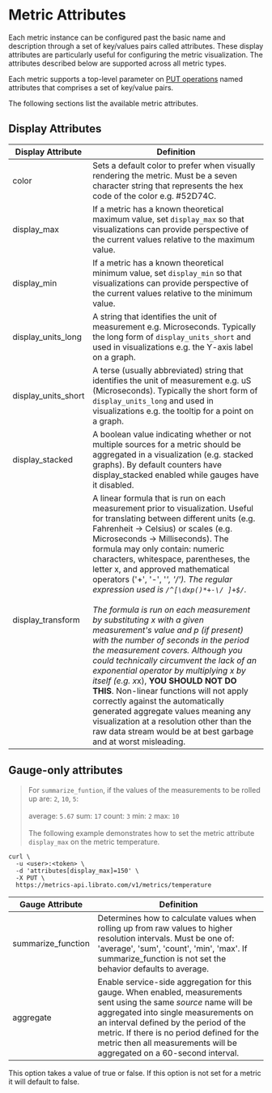 # Metric Attributes

Each metric instance can be configured past the basic name and description through a set of key/values pairs called attributes. These display attributes are particularly useful for configuring the metric visualization. The attributes described below are supported across all metric types.

Each metric supports a top-level parameter on [PUT operations](#update-metric-by-name) named attributes that comprises a set of key/value pairs.

The following sections list the available metric attributes.

## Display Attributes

Display Attribute | Definition
----------------- | ----------
color | Sets a default color to prefer when visually rendering the metric. Must be a seven character string that represents the hex code of the color e.g. #52D74C.
display_max | If a metric has a known theoretical maximum value, set `display_max` so that visualizations can provide perspective of the current values relative to the maximum value.
display_min | If a metric has a known theoretical minimum value, set `display_min` so that visualizations can provide perspective of the current values relative to the minimum value.
display_units_long | A string that identifies the unit of measurement e.g. Microseconds. Typically the long form of `display_units_short` and used in visualizations e.g. the Y-axis label on a graph.
display_units_short | A terse (usually abbreviated) string that identifies the unit of measurement e.g. uS (Microseconds). Typically the short form of `display_units_long` and used in visualizations e.g. the tooltip for a point on a graph.
display_stacked | A boolean value indicating whether or not multiple sources for a metric should be aggregated in a visualization (e.g. stacked graphs). By default counters have display_stacked enabled while gauges have it disabled.
display_transform | A linear formula that is run on each measurement prior to visualization. Useful for translating between different units (e.g. Fahrenheit -> Celsius) or scales (e.g. Microseconds -> Milliseconds). The formula may only contain: numeric characters, whitespace, parentheses, the letter x, and approved mathematical operators ('+', '-', '*', '/'). The regular expression used is `/^[\dxp()*+-\/ ]+$/`. <br><br>The formula is run on each measurement by substituting x with a given measurement's value and p (if present) with the number of seconds in the period the measurement covers. Although you could technically circumvent the lack of an exponential operator by multiplying x by itself (e.g. x*x), **YOU SHOULD NOT DO THIS**. Non-linear functions will not apply correctly against the automatically generated aggregate values meaning any visualization at a resolution other than the raw data stream would be at best garbage and at worst misleading.


## Gauge-only attributes

>For `summarize_funtion`, if the values of the measurements to be rolled up are: `2`, `10`, `5`:
<br><br>
>average: `5.67`
>sum: `17`
>count: `3`
>min: `2`
>max: `10`
<br><br>
>The following example demonstrates how to set the metric attribute `display_max` on the metric temperature.

```shell
curl \
  -u <user>:<token> \
  -d 'attributes[display_max]=150' \
  -X PUT \
  https://metrics-api.librato.com/v1/metrics/temperature
```

Gauge Attribute | Definition
--------------- | ----------
summarize_function | Determines how to calculate values when rolling up from raw values to higher resolution intervals. Must be one of: 'average', 'sum', 'count', 'min', 'max'. If summarize_function is not set the behavior defaults to average.
aggregate | Enable service-side aggregation for this gauge. When enabled, measurements sent using the same *source* name will be aggregated into single measurements on an interval defined by the period of the metric. If there is no period defined for the metric then all measurements will be aggregated on a 60-second interval.
This option takes a value of true or false. If this option is not set for a metric it will default to false.